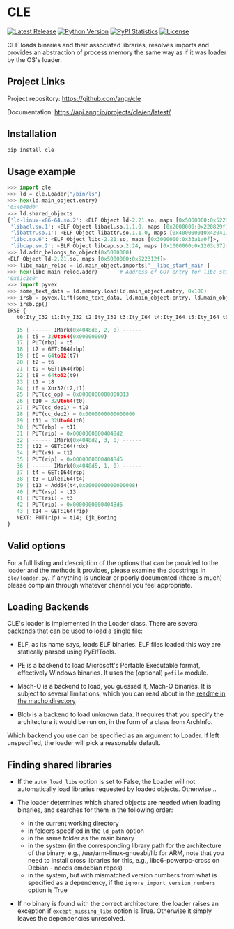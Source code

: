 # CLE
[![Latest Release](https://img.shields.io/pypi/v/cle.svg)](https://pypi.python.org/pypi/cle/)
[![Python Version](https://img.shields.io/pypi/pyversions/cle)](https://pypi.python.org/pypi/cle/)
[![PyPI Statistics](https://img.shields.io/pypi/dm/cle.svg)](https://pypistats.org/packages/cle)
[![License](https://img.shields.io/github/license/angr/cle.svg)](https://github.com/angr/cle/blob/master/LICENSE)

CLE loads binaries and their associated libraries, resolves imports and
provides an abstraction of process memory the same way as if it was loader by
the OS's loader.

## Project Links
Project repository: https://github.com/angr/cle

Documentation: https://api.angr.io/projects/cle/en/latest/

## Installation

```sh
pip install cle
```

## Usage example

```python
>>> import cle
>>> ld = cle.Loader("/bin/ls")
>>> hex(ld.main_object.entry)
'0x4048d0'
>>> ld.shared_objects
{'ld-linux-x86-64.so.2': <ELF Object ld-2.21.so, maps [0x5000000:0x522312f]>,
 'libacl.so.1': <ELF Object libacl.so.1.1.0, maps [0x2000000:0x220829f]>,
 'libattr.so.1': <ELF Object libattr.so.1.1.0, maps [0x4000000:0x4204177]>,
 'libc.so.6': <ELF Object libc-2.21.so, maps [0x3000000:0x33a1a0f]>,
 'libcap.so.2': <ELF Object libcap.so.2.24, maps [0x1000000:0x1203c37]>}
>>> ld.addr_belongs_to_object(0x5000000)
<ELF Object ld-2.21.so, maps [0x5000000:0x522312f]>
>>> libc_main_reloc = ld.main_object.imports['__libc_start_main']
>>> hex(libc_main_reloc.addr)       # Address of GOT entry for libc_start_main
'0x61c1c0'
>>> import pyvex
>>> some_text_data = ld.memory.load(ld.main_object.entry, 0x100)
>>> irsb = pyvex.lift(some_text_data, ld.main_object.entry, ld.main_object.arch)
>>> irsb.pp()
IRSB {
   t0:Ity_I32 t1:Ity_I32 t2:Ity_I32 t3:Ity_I64 t4:Ity_I64 t5:Ity_I64 t6:Ity_I32 t7:Ity_I64 t8:Ity_I32 t9:Ity_I64 t10:Ity_I64 t11:Ity_I64 t12:Ity_I64 t13:Ity_I64 t14:Ity_I64

   15 | ------ IMark(0x4048d0, 2, 0) ------
   16 | t5 = 32Uto64(0x00000000)
   17 | PUT(rbp) = t5
   18 | t7 = GET:I64(rbp)
   19 | t6 = 64to32(t7)
   20 | t2 = t6
   21 | t9 = GET:I64(rbp)
   22 | t8 = 64to32(t9)
   23 | t1 = t8
   24 | t0 = Xor32(t2,t1)
   25 | PUT(cc_op) = 0x0000000000000013
   26 | t10 = 32Uto64(t0)
   27 | PUT(cc_dep1) = t10
   28 | PUT(cc_dep2) = 0x0000000000000000
   29 | t11 = 32Uto64(t0)
   30 | PUT(rbp) = t11
   31 | PUT(rip) = 0x00000000004048d2
   32 | ------ IMark(0x4048d2, 3, 0) ------
   33 | t12 = GET:I64(rdx)
   34 | PUT(r9) = t12
   35 | PUT(rip) = 0x00000000004048d5
   36 | ------ IMark(0x4048d5, 1, 0) ------
   37 | t4 = GET:I64(rsp)
   38 | t3 = LDle:I64(t4)
   39 | t13 = Add64(t4,0x0000000000000008)
   40 | PUT(rsp) = t13
   41 | PUT(rsi) = t3
   42 | PUT(rip) = 0x00000000004048d6
   43 | t14 = GET:I64(rip)
   NEXT: PUT(rip) = t14; Ijk_Boring
}
```

## Valid options

For a full listing and description of the options that can be provided to the
loader and the methods it provides, please examine the docstrings in
`cle/loader.py`. If anything is unclear or poorly documented (there is much)
please complain through whatever channel you feel appropriate.

## Loading Backends

CLE's loader is implemented in the Loader class.
There are several backends that can be used to load a single file:

  - ELF, as its name says, loads ELF binaries. ELF files loaded this way are
    statically parsed using PyElfTools.

  - PE is a backend to load Microsoft's Portable Executable format,
    effectively Windows binaries. It uses the (optional) `pefile` module.

  - Mach-O is a backend to load, you guessed it, Mach-O binaries. It is
    subject to several limitations, which you can read about in the
    [readme in the macho directory](backends/macho/README.md)

  - Blob is a backend to load unknown data. It requires that you specify
    the architecture it would be run on, in the form of a class from
    ArchInfo.

Which backend you use can be specified as an argument to Loader. If left
unspecified, the loader will pick a reasonable default.

## Finding shared libraries

- If the `auto_load_libs` option is set to False, the Loader will not
  automatically load libraries requested by loaded objects. Otherwise...
- The loader determines which shared objects are needed when loading
  binaries, and searches for them in the following order:
    - in the current working directory
    - in folders specified in the `ld_path` option
    - in the same folder as the main binary
    - in the system (in the corresponding library path for the architecture
      of the binary, e.g., /usr/arm-linux-gnueabi/lib for ARM, note that
      you need to install cross libraries for this, e.g.,
      libc6-powerpc-cross on Debian - needs emdebian repos)
    - in the system, but with mismatched version numbers from what is specified
      as a dependency, if the `ignore_import_version_numbers` option is True

- If no binary is found with the correct architecture, the loader raises an
  exception if `except_missing_libs` option is True. Otherwise it simply
  leaves the dependencies unresolved.
